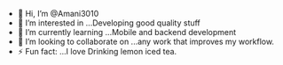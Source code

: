 - 👋 Hi, I’m @Amani3010
- 👀 I’m interested in ...Developing good quality stuff
- 🌱 I’m currently learning ...Mobile and backend development
- 💞️ I’m looking to collaborate on ...any work that improves my workflow.
- ⚡ Fun fact: ...I love Drinking lemon iced tea.

<!---
Amani3010/Amani3010 is a ✨ special ✨ repository because its `README.md` (this file) appears on your GitHub profile.
You can click the Preview link to take a look at your changes.
--->
